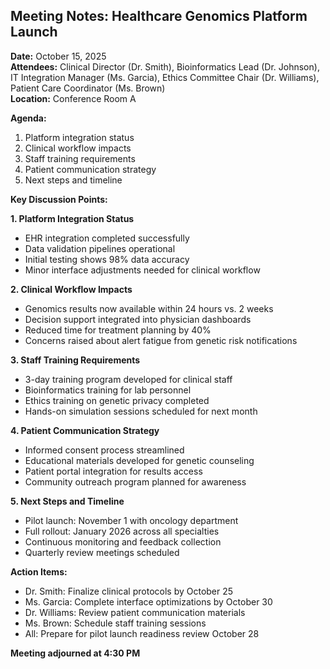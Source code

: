 ## Meeting Notes: Healthcare Genomics Platform Launch

**Date:** October 15, 2025  
**Attendees:** Clinical Director (Dr. Smith), Bioinformatics Lead (Dr. Johnson), IT Integration Manager (Ms. Garcia), Ethics Committee Chair (Dr. Williams), Patient Care Coordinator (Ms. Brown)  
**Location:** Conference Room A  

**Agenda:**
1. Platform integration status
2. Clinical workflow impacts
3. Staff training requirements
4. Patient communication strategy
5. Next steps and timeline

**Key Discussion Points:**

**1. Platform Integration Status**
- EHR integration completed successfully
- Data validation pipelines operational
- Initial testing shows 98% data accuracy
- Minor interface adjustments needed for clinical workflow

**2. Clinical Workflow Impacts**
- Genomics results now available within 24 hours vs. 2 weeks
- Decision support integrated into physician dashboards
- Reduced time for treatment planning by 40%
- Concerns raised about alert fatigue from genetic risk notifications

**3. Staff Training Requirements**
- 3-day training program developed for clinical staff
- Bioinformatics training for lab personnel
- Ethics training on genetic privacy completed
- Hands-on simulation sessions scheduled for next month

**4. Patient Communication Strategy**
- Informed consent process streamlined
- Educational materials developed for genetic counseling
- Patient portal integration for results access
- Community outreach program planned for awareness

**5. Next Steps and Timeline**
- Pilot launch: November 1 with oncology department
- Full rollout: January 2026 across all specialties
- Continuous monitoring and feedback collection
- Quarterly review meetings scheduled

**Action Items:**
- Dr. Smith: Finalize clinical protocols by October 25
- Ms. Garcia: Complete interface optimizations by October 30
- Dr. Williams: Review patient communication materials
- Ms. Brown: Schedule staff training sessions
- All: Prepare for pilot launch readiness review October 28

**Meeting adjourned at 4:30 PM**